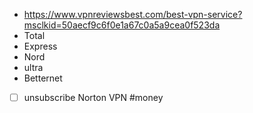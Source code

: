 - https://www.vpnreviewsbest.com/best-vpn-service?msclkid=50aecf9c6f0e1a67c0a5a9cea0f523da
- Total
- Express
- Nord
- ultra
- Betternet
- [ ] unsubscribe Norton VPN #money 